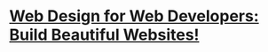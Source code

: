 
[Web Design for Web Developers: Build Beautiful Websites!](https://www.udemy.com/web-design-secrets/learn/v4/content)
======

###

###

###

###

###
